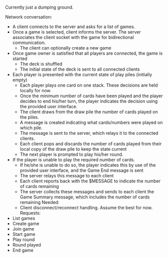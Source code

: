 Currently just a dumping ground.

   Network conversation:
   - A client connects to the server and asks for a list of games.
   - Once a game is selected, client informs the server. The server associates the client socket with the game for
     bidirectional communication.
     - The client can optionally create a new game
   - Once game owner is satisfied that all players are connected, the game is started
     - The deck is shuffled
     - The initial state of the deck is sent to all connected clients
   - Each player is presented with the current state of play piles (initially empty)
     - Each player plays one card on one stack. These decisions are held locally for now.
     - Once the minimum number of cards have been played and the player decides to end his/her turn, the player indicates
       the decision using the provided user interface.
     - The client draws from the draw pile the number of cards played on the piles.
     - A message is created indicating what cards/numbers were played on which pile.
     - The message is sent to the server, which relays it to the connected clients.
     - Each client pops and discards the number of cards played from their local copy of the draw pile to keep the state
       current
     - The next player is prompted to play his/her round.
   - If the player is unable to play the required number of cards.
     - If he/she is unable to do so, the player indicates this by use of the provided user interface, and the Game End
       message is sent
     - The server relays this message to each client
     - Each client reports back with the $MESSAGE to indicate the number of cards remaining
     - The server collects these messages and sends to each client the Game Summary message, which includes the number
       of cards remaining
   Needed:
     - Client disconnect/reconnect handling. Assume the best for now.
   Requests:
   - List games
   - Create game
   - Join game
   - Start game
   - Play round
   - Round played
   - End game
